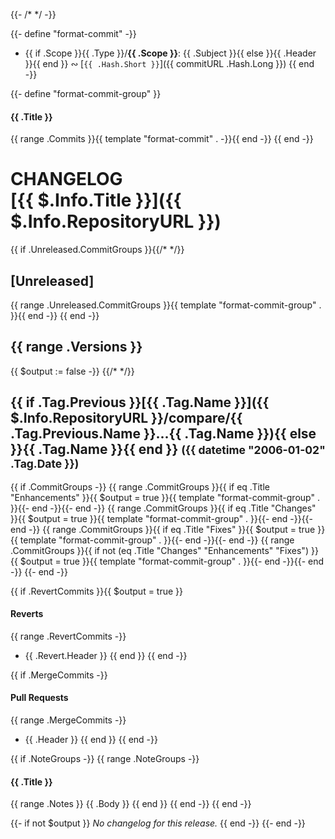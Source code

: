{{- /* <!-- markdownlint-disable --><!-- spellchecker:ignore markdownlint --> */ -}}

{{- define "format-commit" -}}
* {{ if .Scope }}{{ .Type }}/**{{ .Scope }}**: {{ .Subject }}{{ else }}{{ .Header }}{{ end }} &ac; [`{{ .Hash.Short }}`]({{ commitURL .Hash.Long }})
{{ end -}}

{{- define "format-commit-group" }}
#### {{ .Title }}

{{ range .Commits }}{{ template "format-commit" . -}}{{ end -}}
{{ end -}}

<!-- markdownlint-disable heading-increment no-duplicate-heading no-inline-html -->
<!-- spellchecker:ignore () CICD Deno EditorConfig chglog gitattributes maint markdownlint rivy typeof -->

# CHANGELOG <br/> [{{ $.Info.Title }}]({{ $.Info.RepositoryURL }})
{{ if .Unreleased.CommitGroups }}{{/* <a name="unreleased"></a> */}}
## [Unreleased]
{{ range .Unreleased.CommitGroups }}{{ template "format-commit-group" . }}{{ end -}}
{{ end -}}

{{ range .Versions }}
---
{{ $output := false -}}
{{/* <a name="{{ .Tag.Name }}"></a> */}}
## {{ if .Tag.Previous }}[{{ .Tag.Name }}]({{ $.Info.RepositoryURL }}/compare/{{ .Tag.Previous.Name }}...{{ .Tag.Name }}){{ else }}{{ .Tag.Name }}{{ end }} <small>({{ datetime "2006-01-02" .Tag.Date }})</small>
{{ if .CommitGroups -}}
{{ range .CommitGroups }}{{ if eq .Title "Enhancements" }}{{ $output = true }}{{ template "format-commit-group" . }}{{- end -}}{{- end -}}
{{ range .CommitGroups }}{{ if eq .Title "Changes" }}{{ $output = true }}{{ template "format-commit-group" . }}{{- end -}}{{- end -}}
{{ range .CommitGroups }}{{ if eq .Title "Fixes" }}{{ $output = true }}{{ template "format-commit-group" . }}{{- end -}}{{- end -}}
{{ range .CommitGroups }}{{ if not (eq .Title "Changes" "Enhancements" "Fixes") }}{{ $output = true }}{{ template "format-commit-group" . }}{{- end -}}{{- end -}}
{{- end -}}

{{ if .RevertCommits }}{{ $output = true }}
#### Reverts

{{ range .RevertCommits -}}
* {{ .Revert.Header }}
{{ end }}
{{ end -}}

{{ if .MergeCommits -}}
#### Pull Requests

{{ range .MergeCommits -}}
* {{ .Header }}
{{ end }}
{{ end -}}

{{ if .NoteGroups -}}
{{ range .NoteGroups -}}
#### {{ .Title }}

{{ range .Notes }}
{{ .Body }}
{{ end }}
{{ end -}}
{{ end -}}

{{- if not $output }}
*No changelog for this release.*
{{ end -}}
{{- end -}}
